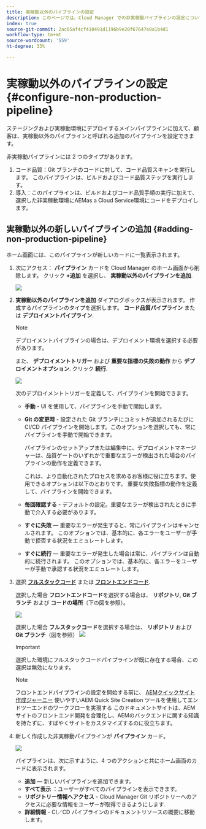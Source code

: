 ```yaml
---
title: 実稼動以外のパイプラインの設定
description: このページでは、Cloud Manager での非実稼動パイプラインの設定について説明します
index: true
source-git-commit: 2ac65af4cf410491d1196b9e20f67647e0a1b4d1
workflow-type: tm+mt
source-wordcount: '559'
ht-degree: 33%

---
```



# 実稼動以外のパイプラインの設定 {#configure-non-production-pipeline}

ステージングおよび実稼動環境にデプロイするメインパイプラインに加えて、顧客は、実稼動以外のパイプラインと呼ばれる追加のパイプラインを設定できます。

非実稼動パイプラインには 2 つのタイプがあります。

1. コード品質：Git ブランチのコードに対して、コード品質スキャンを実行します。 このパイプラインは、ビルドおよびコード品質ステップを実行します。
1. 導入：このパイプラインは、ビルドおよびコード品質手順の実行に加えて、選択した非実稼動環境にAEMas a Cloud Service環境にコードをデプロイします。

## 実稼動以外の新しいパイプラインの追加 {#adding-non-production-pipeline}

ホーム画面には、このパイプラインが新しいカードに一覧表示されます。

1. 次にアクセス： **パイプライン** カードを Cloud Manager のホーム画面から削除します。 クリック **+追加** を選択し、 **実稼動以外のパイプラインを追加**.

   ![](/help/implementing/cloud-manager/assets/configure-pipeline/nonprod-pipeline-add1.png)

1. **実稼動以外のパイプラインを追加**  ダイアログボックスが表示されます。 作成するパイプラインのタイプを選択します。 **コード品質パイプライン** または **デプロイメントパイプライン**.

   >[!NOTE]
   >デプロイメントパイプラインの場合は、デプロイメント環境を選択する必要があります。

   また、 **デプロイメントトリガー** および **重要な指標の失敗の動作** から **デプロイメントオプション**. クリック **続行**.

   ![](/help/implementing/cloud-manager/assets/configure-pipeline/nonprod-pipeline-add2.png)

   次のデプロイメントトリガーを定義して、パイプラインを開始できます。

   * **手動** - UI を使用して、パイプラインを手動で開始します。
   * **Git の変更時** - 設定された Git ブランチにコミットが追加されるたびに CI/CD パイプラインを開始します。このオプションを選択しても、常にパイプラインを手動で開始できます。

      パイプラインのセットアップまたは編集中に、デプロイメントマネージャーは、品質ゲートのいずれかで重要なエラーが検出された場合のパイプラインの動作を定義できます。

      これは、より自動化されたプロセスを求めるお客様に役に立ちます。使用できるオプションは以下のとおりです。
   重要な失敗指標の動作を定義して、パイプラインを開始できます。

   * **毎回確認する** - デフォルトの設定。重要なエラーが検出されたときに手動で介入する必要があります。
   * **すぐに失敗**  — 重要なエラーが発生すると、常にパイプラインはキャンセルされます。 このオプションでは、基本的に、各エラーをユーザーが手動で拒否する状況をエミュレートします。
   * **すぐに続行**  — 重要なエラーが発生した場合は常に、パイプラインは自動的に続行されます。 このオプションでは、基本的に、各エラーをユーザーが手動で承認する状況をエミュレートします。


1. 選択 **[フルスタックコード](/help/implementing/cloud-manager/configuring-pipelines/introduction-ci-cd-pipelines.md#full-stack-pipeline)** または **[フロントエンドコード](/help/implementing/cloud-manager/configuring-pipelines/introduction-ci-cd-pipelines.md#front-end)**.

   選択した場合 **フロントエンドコード**&#x200B;を選択する場合は、 **リポジトリ**, **Git ブランチ** および **コードの場所**（下の図を参照）。

   ![](/help/implementing/cloud-manager/assets/configure-pipeline/non-prod-confignew1.png)

   選択した場合 **フルスタックコード**&#x200B;を選択する場合は、 **リポジトリ** および **Git ブランチ**（図を参照）
   ![](/help/implementing/cloud-manager/assets/configure-pipeline/non-prod-fullstack1.png)

   >[!IMPORTANT]
   >選択した環境にフルスタックコードパイプラインが既に存在する場合、この選択は無効になります。

   >[!NOTE]
   >フロントエンドパイプラインの設定を開始する前に、 [AEMクイックサイト作成ジャーニー](https://experienceleague.adobe.com/docs/experience-manager-cloud-service/sites-journey/quick-site/overview.html) 使いやすいAEM Quick Site Creation ツールを使用してエンドツーエンドのワークフローを実現する このドキュメントサイトは、AEMサイトのフロントエンド開発を合理化し、AEMのバックエンドに関する知識を持たずに、すばやくサイトをカスタマイズするのに役立ちます。

1. 新しく作成した非実稼動パイプラインが **パイプライン** カード。

   ![](/help/implementing/cloud-manager/assets/configure-pipeline/non-prod-fullstack2.png)


   パイプラインは、次に示すように、4 つのアクションと共にホーム画面のカードに表示されます。

   * **追加**  — 新しいパイプラインを追加できます。
   * **すべて表示** ：ユーザーがすべてのパイプラインを表示できます。
   * **リポジトリー情報へアクセス** - Cloud Manager Git リポジトリーへのアクセスに必要な情報をユーザーが取得できるようにします.
   * **詳細情報** - CI／CD パイプラインのドキュメントリソースの概要に移動します。